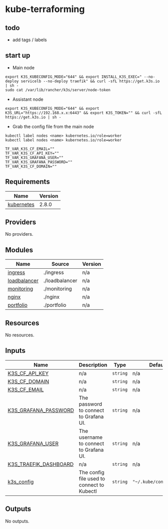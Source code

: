 # kube-terraforming

## todo
- add tags / labels 

## start up
- Main node
```shell
export K3S_KUBECONFIG_MODE="644" && export INSTALL_K3S_EXEC=" --no-deploy servicelb --no-deploy traefik" && curl -sfL https://get.k3s.io | sh -
sudo cat /var/lib/rancher/k3s/server/node-token
```

- Assistant node
```shell
export K3S_KUBECONFIG_MODE="644" && export K3S_URL="https://192.168.x.x:6443" && export K3S_TOKEN="" && curl -sfL https://get.k3s.io | sh -
```

- Grab the config file from the main node

```shell
kubectl label nodes <name> kubernetes.io/role=worker
kubectl label nodes <name> kubernetes.io/role=worker
```

```dotenv
TF_VAR_K3S_CF_EMAIL=""
TF_VAR_K3S_CF_API_KEY=""
TF_VAR_K3S_GRAFANA_USER=""
TF_VAR_K3S_GRAFANA_PASSWORD=""
TF_VAR_K3S_CF_DOMAIN=""
```

<!-- BEGIN_TF_DOCS -->
 ## Requirements

| Name | Version |
|------|---------|
| <a name="requirement_kubernetes"></a> [kubernetes](#requirement\_kubernetes) | 2.8.0 |

## Providers

No providers.

## Modules

| Name | Source | Version |
|------|--------|---------|
| <a name="module_ingress"></a> [ingress](#module\_ingress) | ./ingress | n/a |
| <a name="module_loadbalancer"></a> [loadbalancer](#module\_loadbalancer) | ./loadbalancer | n/a |
| <a name="module_monitoring"></a> [monitoring](#module\_monitoring) | ./monitoring | n/a |
| <a name="module_nginx"></a> [nginx](#module\_nginx) | ./nginx | n/a |
| <a name="module_portfolio"></a> [portfolio](#module\_portfolio) | ./portfolio | n/a |

## Resources

No resources.

## Inputs

| Name | Description | Type | Default | Required |
|------|-------------|------|---------|:--------:|
| <a name="input_K3S_CF_API_KEY"></a> [K3S\_CF\_API\_KEY](#input\_K3S\_CF\_API\_KEY) | n/a | `string` | n/a | yes |
| <a name="input_K3S_CF_DOMAIN"></a> [K3S\_CF\_DOMAIN](#input\_K3S\_CF\_DOMAIN) | n/a | `string` | n/a | yes |
| <a name="input_K3S_CF_EMAIL"></a> [K3S\_CF\_EMAIL](#input\_K3S\_CF\_EMAIL) | n/a | `string` | n/a | yes |
| <a name="input_K3S_GRAFANA_PASSWORD"></a> [K3S\_GRAFANA\_PASSWORD](#input\_K3S\_GRAFANA\_PASSWORD) | The password to connect to Grafana UI. | `string` | n/a | yes |
| <a name="input_K3S_GRAFANA_USER"></a> [K3S\_GRAFANA\_USER](#input\_K3S\_GRAFANA\_USER) | The username to connect to Grafana UI. | `string` | n/a | yes |
| <a name="input_K3S_TRAEFIK_DASHBOARD"></a> [K3S\_TRAEFIK\_DASHBOARD](#input\_K3S\_TRAEFIK\_DASHBOARD) | n/a | `string` | n/a | yes |
| <a name="input_k3s_config"></a> [k3s\_config](#input\_k3s\_config) | The config file used to connect to Kubectl | `string` | `"~/.kube/config_k3s"` | no |

## Outputs

No outputs.
<!-- END_TF_DOCS -->  

